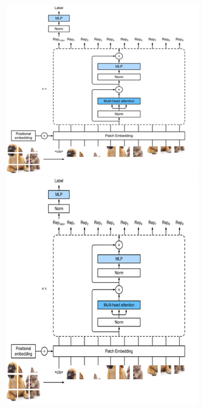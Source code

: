 ![ViT model](Readme-imgs/VIT_architecture.png)
<img src="Readme-imgs/VIT_architecture.png" alt="ViT model" width="600" height="600"/>